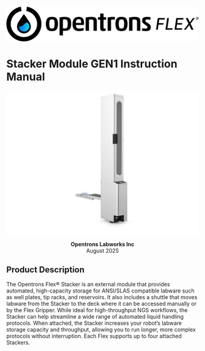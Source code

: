 [![Opentrons Flex logo](images/TM-flex-fullmark-blackcolor.svg)](https://opentrons.com/)

<!-- If there's a new logo .svg please provide it. -->

# Stacker Module GEN1 Instruction Manual

![Stacker hero image](images/stacker-hero.png)

<div style="text-align: center;">
    <strong>Opentrons Labworks Inc</strong><br>August 2025
</div>

## Product Description

The Opentrons Flex® Stacker is an external module that provides automated, high-capacity storage for ANSI/SLAS compatible labware such as well plates, tip racks, and reservoirs. It also includes a shuttle that moves labware from the Stacker to the deck where it can be accessed manually or by the Flex Gripper. While ideal for high-throughput NGS workflows, the Stacker can help streamline a wide range of automated liquid handling protocols. When attached, the Stacker increases your robot’s labware storage capacity and throughput, allowing you to run longer, more complex protocols without interruption. Each Flex supports up to four attached Stackers.
